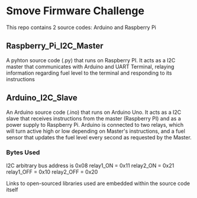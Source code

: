 # Smove Firmware Challenge
This repo contains 2 source codes: Arduino and Raspberry Pi

## Raspberry_Pi_I2C_Master
A pyhton source code (.py) that runs on Raspberry PI. It acts as a I2C master that communicates with Arduino and UART Terminal, relaying information regarding fuel level to the terminal and responding to its instructions
  
## Arduino_I2C_Slave
An Arduino source code (.ino) that runs on Arduino Uno. It acts as a I2C slave that receives instructions from the master (Raspberry      PI) and as a power supply to Raspberry Pi. Arduino is connected to two relays, which will turn active high or low depending on            Master's instructions, and a fuel sensor that updates the fuel level every second as requested by the Master.

### Bytes Used
I2C arbitrary bus address is 0x08
relay1_ON = 0x11
relay2_ON = 0x21
relay1_OFF = 0x10
relay2_OFF = 0x20

Links to open-sourced libraries used are embedded within the source code itself
